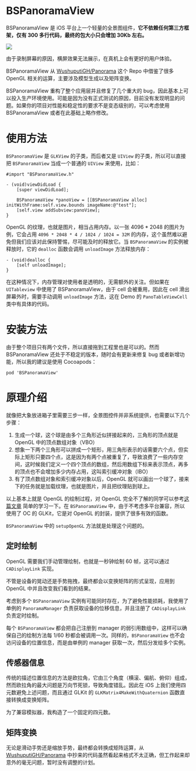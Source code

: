 # BSPanoramaView

BSPanoramaView 是 iOS 平台上一个轻量的全景图组件，**它不依赖任何第三方框架，仅有 300 多行代码，最终的包大小只会增加 30Kb 左右。**

![](./BSPanorama.gif)

由于录制屏幕的原因，横屏效果无法展示，在真机上会有更好的用户体验。

BSPanoramaView 从 [WushuputiGH/Panorama](https://github.com/WushuputiGH/Panorama) 这个 Repo 中借鉴了很多 OpenGL 相关的运算，主要涉及模型生成以及矩阵变换。

BSPanoramaView 重构了整个应用层并且修复了几个重大的 bug，因此基本上可以投入生产环境使用。可能是因为没有正式测试的原因，目前没有发现明显的问题。如果你的项目对性能和稳定性的要求不是变态级别的，可以考虑使用 BSPanoramaView 或者在此基础上略作修改。

# 使用方法

`BSPanoramaView` 是 `GLKView` 的子类，而后者又是 `UIView` 的子类，所以可以直接把 `BSPanoramaView` 当成一个普通的 `UIView` 来使用，比如：

```objc
#import "BSPanoramaView.h"

- (void)viewDidLoad {
    [super viewDidLoad];

    BSPanoramaView *panoView = [[BSPanoramaView alloc] initWithFrame:self.view.bounds imageName:@"test"];
    [self.view addSubview:panoView];
}
```

OpenGL 的纹理，也就是图片，相当占用内存。以一张 4096 * 2048 的图片为例，它会占用 `4096 * 2048 * 4 / 1024 / 1024 = 32M` 的内存，这个虽然难以避免但我们应该对此保持警惕，尽可能及时的释放它。当 `BSPanoramaView` 的实例被释放时，它的 `dealloc` 函数会调用 `unloadImage` 方法释放内存：

```objc
- (void)dealloc {
    [self unloadImage];
}
```

在这种情况下，内存管理对使用者是透明的，无需额外的关注。但如果在 `UITableview` 中使用了 BSPanoramaView，由于 cell 会被重用，因此在 cell 滑出屏幕外时，需要手动调用 `unloadImage` 方法，这在 Demo 的 `PanoTableViewCell` 类中有具体的代码。

# 安装方法

由于整个项目只有两个文件，所以直接拖到工程里也是可以的。然而 BSPanoramaView 还处于不稳定的版本，随时会有更新来修复 bug 或者新增功能，所以我的建议是使用 Cocoapods：

```
pod 'BSPanoramaView'
```

# 原理介绍

就像把大象放进箱子里需要三步一样，全景图控件并非系统提供，也需要以下几个步骤：

1. 生成一个球，这个球是由多个三角形近似拼接起来的，三角形的顶点就是 OpenGL 中的顶点数组对象（VBO）
2. 想象一下两个三角形可以拼成一个矩形，用三角形表示的话需要六个点，但实际上矩形只要四个点，这是因为有两个点被重复了，导致浪费了一些内存空间，这时候我们定义一个四个顶点的数组，然后用数组下标来表示顶点，再多的顶点也不会增加多少内存占用，这叫索引缓冲对象（IBO）
3. 有了顶点数组对象和索引缓冲对象以后，OpenGL 就可以画出一个球了，接来下的任务就是加载纹理，也就是图片，并且把纹理贴到球上。

以上基本上就是 OpenGL 的绘制过程，对 OpenGL 完全不了解的同学可以参考[这篇文章](https://learnopengl-cn.github.io/01%20Getting%20started/04%20Hello%20Triangle/) 简单的学习一下。在 `BSPanoramaView` 中，由于不考虑多平台兼容，所以使用了 OC 的 GLKit，它是对 OpenGL 的封装，提供了很多有效的函数。

`BSPanoramaView` 中的 `setupOpenGL` 方法就是处理这个问题的。

## 定时绘制

OpenGL 需要我们手动管理绘制，也就是一秒钟绘制 60 帧，这可以通过 `CADisplayLink` 实现。

不管是设备的晃动还是手势拖拽，最终都会以变换矩阵的形式呈现，应用到 OpenGL 中并且改变我们看到的结果。

考虑到多个 `BSPanoramaView` 实例有可能同时存在，为了避免性能损耗，我使用了单例的 `PanoramaManager` 负责获取设备的位移信息，并且注册了 `CADisplayLink` 负责定时绘制。

每个 `BSPanoramaView` 都会把自己注册到 manager 的弱引用数组中，这样可以确保自己的绘制方法每 1/60 秒都会被调用一次。同样的，`BSPanoramaView` 也不会访问设备的位置信息，而是由单例的 manager 获取一次，然后分发给多个实例。

## 传感器信息

传统的描述位置信息的方法是欧拉角，它由三个角度（横滚、偏航、俯仰）组成，然而欧拉角的最大问题是万向节死锁，导致角度错乱。因此在 iOS 上我们使用四元数避免上述问题，而且通过 GLKit 的 `GLKMatrix4MakeWithQuaternion` 函数直接转换成变换矩阵。

为了兼容模拟器，我构造了一个固定的四元数。

## 矩阵变换

无论是滑动手势还是缩放手势，最终都会转换成矩阵运算，从[WushuputiGH/Panorama](https://github.com/WushuputiGH/Panorama) 中抄来的代码虽然看起来格式不太正确，但工作起来却意外的毫无问题，暂时没有调整的计划。
